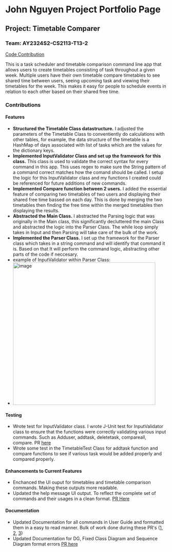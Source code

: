 
# John Nguyen Project Portfolio Page

## Project: Timetable Comparer
### Team: AY2324S2-CS2113-T13-2
[Code Contribution](https://nus-cs2113-ay2324s2.github.io/tp-dashboard/?search=john-nng&breakdown=true&sort=groupTitle%20dsc&sortWithin=title&since=2024-02-23&timeframe=commit&mergegroup=&groupSelect=groupByRepos&checkedFileTypes=docs~functional-code~test-code~other)

This is a task scheduler and timetable comparison command line app that allows users to create timetables consisting of task throughout a given week. Multiple users have their own timetable compare timetables to see shared time between users, seeing upcoming task and viewing their timetables for the week. This makes it easy for people to schedule events in relation to each other based on their shared free time.

### Contributions

#### Features
- **Structured the Timetable Class datastructure.** I adjusted the parameters of the Timetable Class to conventiently do calculations with other tables, for example, the data structure of the timetable is a HashMap of days associated with list of tasks which are the values for the dictionary keys.
- **Implemented InputValidator Class and set up the framework for this class.** This class is used to validate the correct syntax for every command in this app. This uses regex to make sure the String pattern of a command correct matches how the comand should be called. I setup the logic for this InputValidator class and my functions I created could be referenced for future additions of new commands.
- **Implemented Compare function between 2 users.** I added the essential feature of comparing two timetables of two users and displaying their shared free time bassed on each day. This is done by merging the two timetables then finding the free time within the merged timetables then displaying the results.
- **Abstracted the Main Class.** I abstracted the Parsing logic that was originally in the Main class, this significantly decluttered the main Class and abstracted the logic into the Parser Class. The while loop simply takes in Input and then Parsing will take care of the bulk of the work.
- **Implemented the Parser Class.** I set up the framework for the Parser class which takes in a string command and will identify that command it is. Based on that It will perform the command logic, abstracting other parts of the code if neccesary.
- example of InputValidator within Parser Class:
- <img width="443" alt="image" src="https://github.com/john-nng/tp/assets/89668122/62da4f66-381c-484c-9f46-f8f0e3fca3f5">


#### Testing
- Wrote test for InputValidator class. I wrote J-Unit test for InputValidator class to ensure that the functions were correctly validating various input commands. Such as Adduser, addtask, deletetask, compareall, compare. PR [here](https://github.com/AY2324S2-CS2113-T13-2/tp/commit/e9c5d00429e60a5d1a5d2938cabfeb0007e9c21d)
- Wrote some test in the TimetableTest Class for addtask function and compare functions to see if various task would be added properly and compared properly.

#### Enhancements to Current Features
- Enchanced the UI ouput for timetables and timetable comparison commands. Making these outputs more readable.
- Updated the help message UI output. To reflect the complete set of commands and their usages in a clean format. [PR Here](https://github.com/AY2324S2-CS2113-T13-2/tp/commit/b5974cdf35554456984cd02415fbd7d87facab7a)

#### Documentation
- Updated Documentation for all commands in User Guide and formatted them in a easy to read manner. Bulk of work done during these PR's ([1](https://github.com/AY2324S2-CS2113-T13-2/tp/blob/9dbe139124adfecf78f4c94d8f662b283788a8fa/docs/UserGuide.md), [2](https://github.com/AY2324S2-CS2113-T13-2/tp/blob/65c01a9d7d4875eedc494afa923108eec9e48055/docs/UserGuide.md), [3](https://github.com/AY2324S2-CS2113-T13-2/tp/blob/47db8ea97ed3da106a83d75a7ae90152a5e80200/docs/UserGuide.md))
- Updated Documentation for DG, Fixed Class Diagram and Sequence Diagram format errors [PR here](https://github.com/AY2324S2-CS2113-T13-2/tp/commit/afc1f429c45bda99b36cf8cae4ac14941c0ccd2a)
